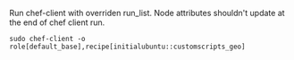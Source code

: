 
Run chef-client with overriden run_list. Node attributes shouldn't update at the end of chef client run.


```
sudo chef-client -o role[default_base],recipe[initialubuntu::customscripts_geo]
```
